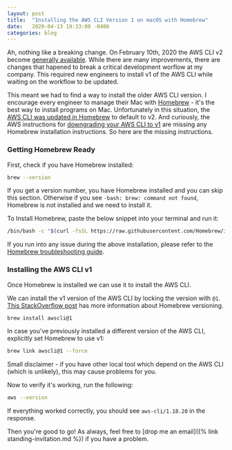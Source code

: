 ```yaml
---
layout: post
title:  "Installing the AWS CLI Version 1 on macOS with Homebrew"
date:   2020-04-13 19:33:00 -0400
categories: blog
---
```


Ah, nothing like a breaking change.  On February 10th, 2020 the AWS CLI v2 become [generally available](https://aws.amazon.com/blogs/developer/aws-cli-v2-is-now-generally-available/).  While there are many improvements, there are changes that hapened to break a critical development worflow at my company.  This required new engineers to install v1 of the AWS CLI while waiting on the workflow to be updated.  

This meant we had to find a way to install the older AWS CLI version.  I encourage every engineer to manage their Mac with [Homebrew](https://brew.sh/) - it's the best way to install programs on Mac.  Unfortunately in this situation, the [AWS CLI was updated in Homebrew](https://github.com/Homebrew/homebrew-core/commit/ff55e19b8d6093076957c9d56deab4bc873ed4d8) to default to v2.  And curiously, the AWS instructions for [downgrading your AWS CLI to v1](https://aws.amazon.com/blogs/developer/aws-cli-v2-is-now-generally-available/) are missing any Homebrew installation instructions.  So here are the missing instructions.

### Getting Homebrew Ready
First, check if you have Homebrew installed:
```bash
brew --version
```
If you get a version number, you have Homebrew installed and you can skip this section.  Otherwise if you see `-bash: brew: command not found`, Homebrew is not installed and we need to install it.

To Install Homebrew, paste the below snippet into your terminal and run it:
```bash
/bin/bash -c "$(curl -fsSL https://raw.githubusercontent.com/Homebrew/install/master/install.sh)"
```
If you run into any issue during the above installation, please refer to the [Homebrew troubleshooting guide](https://docs.brew.sh/Troubleshooting).

### Installing the AWS CLI v1
Once Homebrew is installed we can use it to install the AWS CLI.

We can install the v1 version of the AWS CLI by locking the version with `@1`.  [This StackOverflow post](https://stackoverflow.com/questions/3987683/homebrew-install-specific-version-of-formula/4158763#4158763) has more information about Homebrew versioning.
```bash
brew install awscli@1
```
In case you've previously installed a different version of the AWS CLI, explicitly set Homebrew to use v1:
```bash
brew link awscli@1 --force
```
Small disclaimer - if you have other local tool which depend on the AWS CLI (which is unlikely), this may cause problems for you.

Now to verify it's working, run the following:
```bash
aws --version
```
If everything worked correctly, you should see `aws-cli/1.18.20` in the response.

Then you're good to go!  As always, feel free to [drop me an email]({% link standing-invitation.md %}) if you have a problem.